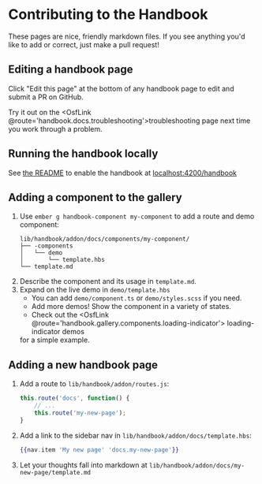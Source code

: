 # Contributing to the Handbook

These pages are nice, friendly markdown files.
If you see anything you'd like to add or correct, just make a pull request!

## Editing a handbook page
Click "Edit this page" at the bottom of any handbook page to edit and submit a PR on GitHub.

Try it out on the <OsfLink @route='handbook.docs.troubleshooting'>troubleshooting page</OsfLink> next
time you work through a problem.

## Running the handbook locally
See [the README](https://github.com/CenterForOpenScience/ember-osf-web#developer-handbook)
to enable the handbook at [localhost:4200/handbook](http://localhost:4200/handbook)

## Adding a component to the gallery
1. Use `ember g handbook-component my-component` to add a route and demo component:
    ```
    lib/handbook/addon/docs/components/my-component/
    ├── -components
    │   └── demo
    │       └── template.hbs
    └── template.md
    ```
1. Describe the component and its usage in `template.md`.
1. Expand on the live demo in `demo/template.hbs`
    - You can add `demo/component.ts` or `demo/styles.scss` if you need.
    - Add more demos! Show the component in a variety of states.
    - Check out the
    <OsfLink @route='handbook.gallery.components.loading-indicator'>
        loading-indicator demos
    </OsfLink>
    for a simple example.

## Adding a new handbook page

1. Add a route to `lib/handbook/addon/routes.js`:
    ```js
    this.route('docs', function() {
        // ...
        this.route('my-new-page');
    }
    ```
1. Add a link to the sidebar nav in `lib/handbook/addon/docs/template.hbs`:
    ```hbs
    {{nav.item 'My new page' 'docs.my-new-page'}}
    ```
1. Let your thoughts fall into markdown at `lib/handbook/addon/docs/my-new-page/template.md`
